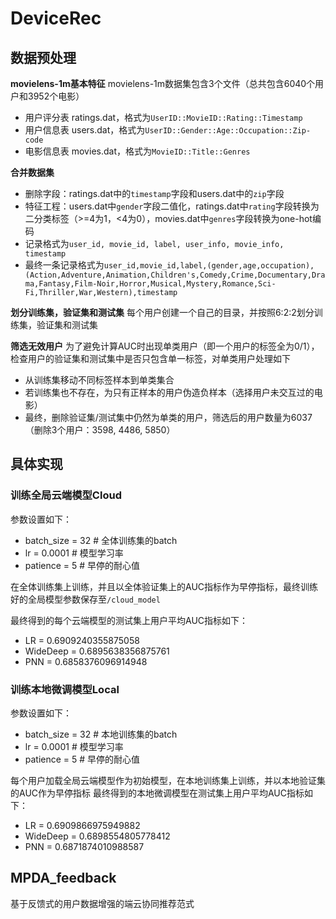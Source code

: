 # DeviceRec

## 数据预处理
**movielens-1m基本特征**
movielens-1m数据集包含3个文件（总共包含6040个用户和3952个电影）
- 用户评分表 ratings.dat，格式为`UserID::MovieID::Rating::Timestamp`
- 用户信息表 users.dat，格式为`UserID::Gender::Age::Occupation::Zip-code`
- 电影信息表 movies.dat，格式为`MovieID::Title::Genres`

**合并数据集**
- 删除字段：ratings.dat中的`timestamp`字段和users.dat中的`zip`字段
- 特征工程：users.dat中`gender`字段二值化，ratings.dat中`rating`字段转换为二分类标签（>=4为1，<4为0），movies.dat中`genres`字段转换为one-hot编码
- 记录格式为`user_id, movie_id, label, user_info, movie_info, timestamp`
- 最终一条记录格式为`user_id,movie_id,label,(gender,age,occupation),(Action,Adventure,Animation,Children's,Comedy,Crime,Documentary,Drama,Fantasy,Film-Noir,Horror,Musical,Mystery,Romance,Sci-Fi,Thriller,War,Western),timestamp`

**划分训练集，验证集和测试集**
每个用户创建一个自己的目录，并按照6:2:2划分训练集，验证集和测试集

**筛选无效用户**
为了避免计算AUC时出现单类用户（即一个用户的标签全为0/1），检查用户的验证集和测试集中是否只包含单一标签，对单类用户处理如下
- 从训练集移动不同标签样本到单类集合
- 若训练集也不存在，为只有正样本的用户伪造负样本（选择用户未交互过的电影）
- 最终，删除验证集/测试集中仍然为单类的用户，筛选后的用户数量为6037（删除3个用户：3598, 4486, 5850）

## 具体实现
### 训练全局云端模型Cloud
参数设置如下：
- batch_size = 32   # 全体训练集的batch
- lr = 0.0001       # 模型学习率
- patience = 5      # 早停的耐心值

在全体训练集上训练，并且以全体验证集上的AUC指标作为早停指标，最终训练好的全局模型参数保存至`/cloud_model`

最终得到的每个云端模型的测试集上用户平均AUC指标如下：
- LR = 0.6909240355875058
- WideDeep = 0.6895638356875761
- PNN = 0.6858376096914948

### 训练本地微调模型Local
参数设置如下：
- batch_size = 32   # 本地训练集的batch
- lr = 0.0001       # 模型学习率
- patience = 5      # 早停的耐心值

每个用户加载全局云端模型作为初始模型，在本地训练集上训练，并以本地验证集的AUC作为早停指标
最终得到的本地微调模型在测试集上用户平均AUC指标如下：
- LR = 0.6909866975949882
- WideDeep = 0.6898554805778412
- PNN = 0.6871874010988587

## MPDA_feedback
基于反馈式的用户数据增强的端云协同推荐范式
